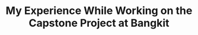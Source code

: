 ---
title: My Experience While Working on the Capstone Project at Bangkit
tags: [Experience, Bangkit, Capstone]
style: fill
color: dark
description: Develop end-to-end development of a real-world machine learning solution as part of the Bangkit capstone project
external_url: https://medium.com/@mellisadmyn/my-experience-while-working-on-the-capstone-project-at-bangkit-cc8e8627f0d1
---